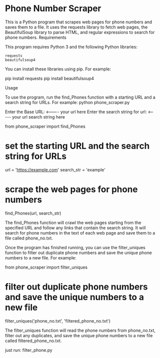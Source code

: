 # Phone Number Scraper

This is a Python program that scrapes web pages for phone numbers and saves them to a file. It uses the requests library to fetch web pages, the BeautifulSoup library to parse HTML, and regular expressions to search for phone numbers.
Requirements

This program requires Python 3 and the following Python libraries:

    requests
    beautifulsoup4

You can install these libraries using pip. For example:

  pip install requests
  pip install beautifulsoup4

Usage

To use the program, run the find_Phones function with a starting URL and a search string for URLs. For example:
  python phone_scraper.py 

Enter the Base URL:  <---- your url here
Enter the search string for url:   <----- your url search string here
  
  
  from phone_scraper import find_Phones

  # set the starting URL and the search string for URLs
  url = 'https://example.com'
  search_str = 'example'

  # scrape the web pages for phone numbers
  find_Phones(url, search_str)

The find_Phones function will crawl the web pages starting from the specified URL and follow any links that contain the search string. It will search for phone numbers in the text of each web page and save them to a file called phone_no.txt.

Once the program has finished running, you can use the filter_uniques function to filter out duplicate phone numbers and save the unique phone numbers to a new file. For example:

  from phone_scraper import filter_uniques

  # filter out duplicate phone numbers and save the unique numbers to a new file
  filter_uniques('phone_no.txt', 'filtered_phone_no.txt')

The filter_uniques function will read the phone numbers from phone_no.txt, filter out any duplicates, and save the unique phone numbers to a new file called filtered_phone_no.txt.

just run:
  filter_phone.py
